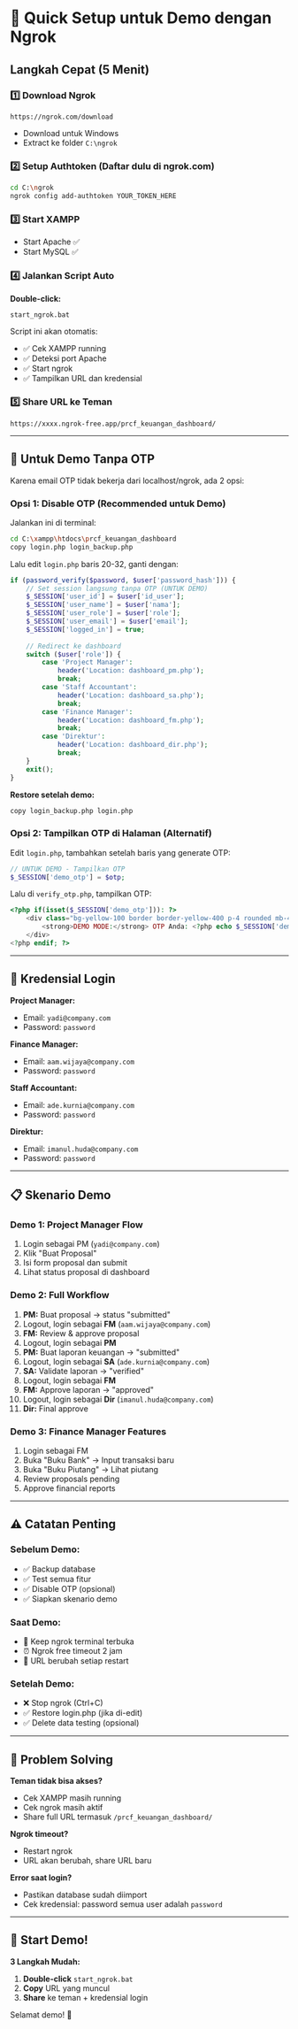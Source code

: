 # 🔧 Quick Setup untuk Demo dengan Ngrok

## Langkah Cepat (5 Menit)

### 1️⃣ Download Ngrok
```
https://ngrok.com/download
```
- Download untuk Windows
- Extract ke folder `C:\ngrok`

### 2️⃣ Setup Authtoken (Daftar dulu di ngrok.com)
```bash
cd C:\ngrok
ngrok config add-authtoken YOUR_TOKEN_HERE
```

### 3️⃣ Start XAMPP
- Start Apache ✅
- Start MySQL ✅

### 4️⃣ Jalankan Script Auto
**Double-click:**
```
start_ngrok.bat
```

Script ini akan otomatis:
- ✅ Cek XAMPP running
- ✅ Deteksi port Apache
- ✅ Start ngrok
- ✅ Tampilkan URL dan kredensial

### 5️⃣ Share URL ke Teman
```
https://xxxx.ngrok-free.app/prcf_keuangan_dashboard/
```

---

## 🎯 Untuk Demo Tanpa OTP

Karena email OTP tidak bekerja dari localhost/ngrok, ada 2 opsi:

### Opsi 1: Disable OTP (Recommended untuk Demo)

Jalankan ini di terminal:
```bash
cd C:\xampp\htdocs\prcf_keuangan_dashboard
copy login.php login_backup.php
```

Lalu edit `login.php` baris 20-32, ganti dengan:

```php
if (password_verify($password, $user['password_hash'])) {
    // Set session langsung tanpa OTP (UNTUK DEMO)
    $_SESSION['user_id'] = $user['id_user'];
    $_SESSION['user_name'] = $user['nama'];
    $_SESSION['user_role'] = $user['role'];
    $_SESSION['user_email'] = $user['email'];
    $_SESSION['logged_in'] = true;
    
    // Redirect ke dashboard
    switch ($user['role']) {
        case 'Project Manager':
            header('Location: dashboard_pm.php');
            break;
        case 'Staff Accountant':
            header('Location: dashboard_sa.php');
            break;
        case 'Finance Manager':
            header('Location: dashboard_fm.php');
            break;
        case 'Direktur':
            header('Location: dashboard_dir.php');
            break;
    }
    exit();
}
```

**Restore setelah demo:**
```bash
copy login_backup.php login.php
```

### Opsi 2: Tampilkan OTP di Halaman (Alternatif)

Edit `login.php`, tambahkan setelah baris yang generate OTP:

```php
// UNTUK DEMO - Tampilkan OTP
$_SESSION['demo_otp'] = $otp;
```

Lalu di `verify_otp.php`, tampilkan OTP:

```php
<?php if(isset($_SESSION['demo_otp'])): ?>
    <div class="bg-yellow-100 border border-yellow-400 p-4 rounded mb-4">
        <strong>DEMO MODE:</strong> OTP Anda: <?php echo $_SESSION['demo_otp']; ?>
    </div>
<?php endif; ?>
```

---

## 🔐 Kredensial Login

**Project Manager:**
- Email: `yadi@company.com`
- Password: `password`

**Finance Manager:**
- Email: `aam.wijaya@company.com`
- Password: `password`

**Staff Accountant:**
- Email: `ade.kurnia@company.com`
- Password: `password`

**Direktur:**
- Email: `imanul.huda@company.com`
- Password: `password`

---

## 📋 Skenario Demo

### Demo 1: Project Manager Flow
1. Login sebagai PM (`yadi@company.com`)
2. Klik "Buat Proposal"
3. Isi form proposal dan submit
4. Lihat status proposal di dashboard

### Demo 2: Full Workflow
1. **PM:** Buat proposal → status "submitted"
2. Logout, login sebagai **FM** (`aam.wijaya@company.com`)
3. **FM:** Review & approve proposal
4. Logout, login sebagai **PM**
5. **PM:** Buat laporan keuangan → "submitted"
6. Logout, login sebagai **SA** (`ade.kurnia@company.com`)
7. **SA:** Validate laporan → "verified"
8. Logout, login sebagai **FM**
9. **FM:** Approve laporan → "approved"
10. Logout, login sebagai **Dir** (`imanul.huda@company.com`)
11. **Dir:** Final approve

### Demo 3: Finance Manager Features
1. Login sebagai FM
2. Buka "Buku Bank" → Input transaksi baru
3. Buka "Buku Piutang" → Lihat piutang
4. Review proposals pending
5. Approve financial reports

---

## ⚠️ Catatan Penting

### Sebelum Demo:
- ✅ Backup database
- ✅ Test semua fitur
- ✅ Disable OTP (opsional)
- ✅ Siapkan skenario demo

### Saat Demo:
- 📱 Keep ngrok terminal terbuka
- ⏰ Ngrok free timeout 2 jam
- 🔄 URL berubah setiap restart

### Setelah Demo:
- ❌ Stop ngrok (Ctrl+C)
- ✅ Restore login.php (jika di-edit)
- ✅ Delete data testing (opsional)

---

## 🐛 Problem Solving

**Teman tidak bisa akses?**
- Cek XAMPP masih running
- Cek ngrok masih aktif
- Share full URL termasuk `/prcf_keuangan_dashboard/`

**Ngrok timeout?**
- Restart ngrok
- URL akan berubah, share URL baru

**Error saat login?**
- Pastikan database sudah diimport
- Cek kredensial: password semua user adalah `password`

---

## 🚀 Start Demo!

**3 Langkah Mudah:**

1. **Double-click** `start_ngrok.bat`
2. **Copy** URL yang muncul
3. **Share** ke teman + kredensial login

Selamat demo! 🎉

